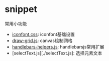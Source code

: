 # snippet
常用小功能


- [iconfont.css](./iconfont.css): iconfont基础设置
- [draw-grid.js](./draw-grid.js): canvas绘制网格
- [handlebars-helpers.js][1]: handlebarsjs常用扩展
- [selectText.js][./selectText.js]: 选择元素文本


[1]: https://github.com/quanxi613/handlebars-helper
